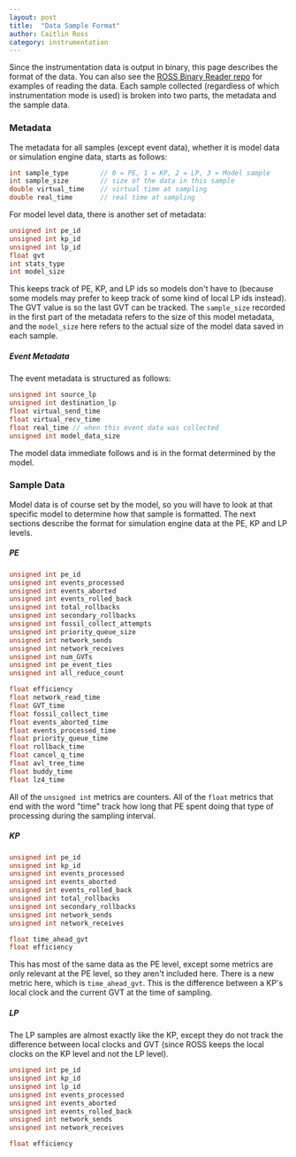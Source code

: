 ```yaml
---
layout: post
title:  "Data Sample Format"
author: Caitlin Ross
category: instrumentation
---
```


Since the instrumentation data is output in binary, this page describes the format of the data.
You can also see the [ROSS Binary Reader repo](https://github.com/caitlinross/ross-binary-reader) for examples of reading the data.
Each sample collected (regardless of which instrumentation mode is used) is broken into two parts, the metadata and the sample data.

### Metadata
The metadata for all samples (except event data), whether it is model data or simulation engine data, starts as follows:

```C
int sample_type        // 0 = PE, 1 = KP, 2 = LP, 3 = Model sample
int sample_size        // size of the data in this sample
double virtual_time    // virtual time at sampling
double real_time       // real time at sampling
```

For model level data, there is another set of metadata:
```C
unsigned int pe_id
unsigned int kp_id
unsigned int lp_id
float gvt
int stats_type
int model_size
```

This keeps track of PE, KP, and LP ids so models don't have to (because some models may prefer to keep track of some kind of local LP ids instead).
The GVT value is so the last GVT can be tracked.
The `sample_size` recorded in the first part of the metadata refers to the size of this model metadata, and the `model_size` here refers to the actual size of the model data saved in each sample.

##### Event Metadata

The event metadata is structured as follows:

```C
unsigned int source_lp
unsigned int destination_lp
float virtual_send_time
float virtual_recv_time
float real_time // when this event data was collected
unsigned int model_data_size
```

The model data immediate follows and is in the format determined by the model.

### Sample Data
Model data is of course set by the model, so you will have to look at that specific model to determine how that sample is formatted.
The next sections describe the format for simulation engine data at the PE, KP and LP levels.

##### PE
```C
unsigned int pe_id
unsigned int events_processed
unsigned int events_aborted
unsigned int events_rolled_back
unsigned int total_rollbacks
unsigned int secondary_rollbacks
unsigned int fossil_collect_attempts
unsigned int priority_queue_size
unsigned int network_sends
unsigned int network_receives
unsigned int num_GVTs
unsigned int pe_event_ties
unsigned int all_reduce_count

float efficiency
float network_read_time
float GVT_time
float fossil_collect_time
float events_aborted_time
float events_processed_time
float priority_queue_time
float rollback_time
float cancel_q_time
float avl_tree_time
float buddy_time
float lz4_time
```
All of the `unsigned int` metrics are counters.
All of the `float` metrics that end with the word "time" track how long that PE spent doing that type of processing during the sampling interval.

##### KP
```C
unsigned int pe_id
unsigned int kp_id
unsigned int events_processed
unsigned int events_aborted
unsigned int events_rolled_back
unsigned int total_rollbacks
unsigned int secondary_rollbacks
unsigned int network_sends
unsigned int network_receives

float time_ahead_gvt
float efficiency
```

This has most of the same data as the PE level, except some metrics are only relevant at the PE level, so they aren't included here.
There is a new metric here, which is `time_ahead_gvt`. 
This is the difference between a KP's local clock and the current GVT at the time of sampling.

##### LP

The LP samples are almost exactly like the KP, except they do not track the difference between local clocks and GVT (since ROSS keeps the local clocks on the KP level and not the LP level).

```C
unsigned int pe_id
unsigned int kp_id
unsigned int lp_id
unsigned int events_processed
unsigned int events_aborted
unsigned int events_rolled_back
unsigned int network_sends
unsigned int network_receives

float efficiency
```

